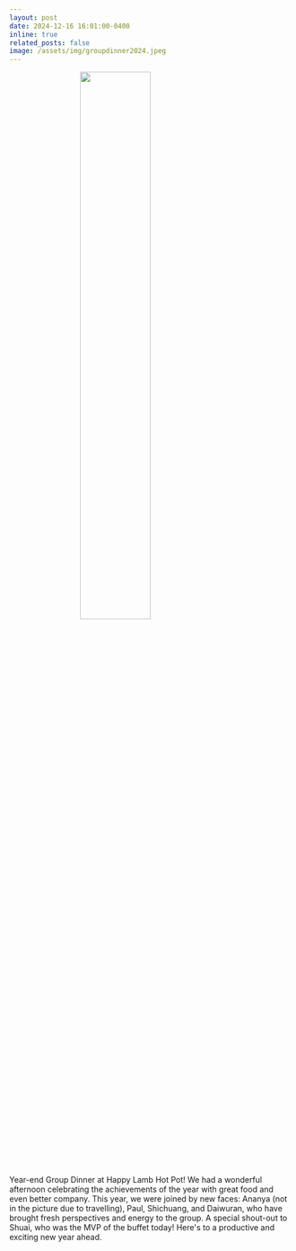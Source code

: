 ```yaml
---
layout: post
date: 2024-12-16 16:01:00-0400
inline: true
related_posts: false
image: /assets/img/groupdinner2024.jpeg
---
```


<img src="{{ '/assets/img/groupdinner2024.jpeg' | relative_url }}" style="width: 50%; height: auto; display: block; margin: auto;" />

Year-end Group Dinner at Happy Lamb Hot Pot! We had a wonderful afternoon celebrating the achievements of the year with great food and even better company. This year, we were joined by new faces: Ananya (not in the picture due to travelling), Paul, Shichuang, and Daiwuran, who have brought fresh perspectives and energy to the group. A special shout-out to Shuai, who was the MVP of the buffet today! Here's to a productive and exciting new year ahead.
